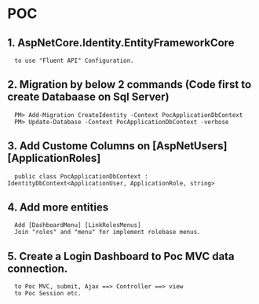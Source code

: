 # POC 
## 1. AspNetCore.Identity.EntityFrameworkCore 
      to use "Fluent API" Configuration.
## 2. Migration by below 2 commands (Code first to create Databaase on Sql Server)
      PM> Add-Migration CreateIdentity -Context PocApplicationDbContext
      PM> Update-Database -Context PocApplicationDbContext -verbose

## 3. Add Custome Columns on [AspNetUsers] [ApplicationRoles] 
      public class PocApplicationDbContext : IdentityDbContext<ApplicationUser, ApplicationRole, string>

## 4. Add more entities
      Add [DashboardMenu] [LinkRolesMenus] 
      Join "roles" and "menu" for implement rolebase menus.
      
## 5. Create a Login Dashboard to Poc MVC data connection.
      to Poc MVC, submit, Ajax ==> Controller ==> view 
      to Poc Session etc.
